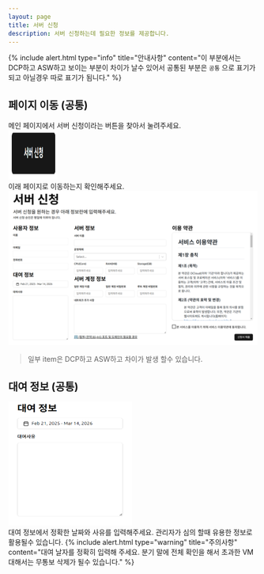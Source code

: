 ```yaml
---
layout: page
title: 서버 신청
description: 서버 신청하는데 필요한 정보를 제공합니다.
---
```

{% include alert.html type="info" title="안내사항" content="이 부분에서는 DCP하고 ASW하고 보이는 부분이 차이가 날수 있어서 공통된 부분은 `공통` 으로 표기가 되고 아닐경우 따로 표기가 됨니다." %}

## 페이지 이동 (공통)
메인 페이지에서 서버 신청이라는 버튼을 찾아서 눌려주세요.<br/>
<img src="../assets/img/server.png" width="100" height="100"><br/>
이래 페이지로 이동하는지 확인해주세요.<br/>
![img](../assets/img/server_main.png)<br/>
> 일부 item은 DCP하고 ASW하고 차이가 발생 할수 있습니다.

## 대여 정보 (공통)
<img src="../assets/img/Rental_information.png" width="250" height="250"><br/>
대여 정보에서 정확한  날짜와 사유를 입력해주세요. 관리자가 심의 할때 유용한 정보로 활용될수 있습니다.
{% include alert.html type="warning" title="주의사항" content="대여 날자를 정확히 입력해 주세요. 분기 말에 전체 확인을 해서 초과한  VM대해서는 무통보 삭제가 될수 있습니다." %}